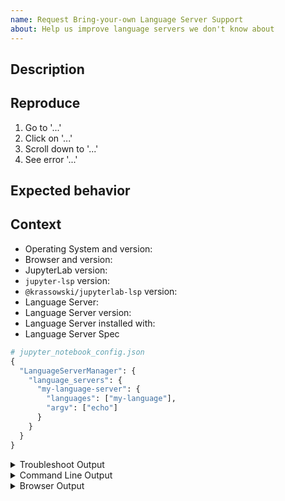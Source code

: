 ```yaml
---
name: Request Bring-your-own Language Server Support
about: Help us improve language servers we don't know about
---
```


<!--
Welcome! Before creating a new issue:
* Search for relevant issues
* Ensure your language server is not supported in LANGUAGESERVERS.md
* Follow the issue reporting guidelines:
https://jupyterlab.readthedocs.io/en/latest/getting_started/issue.html
-->

## Description

<!--Describe the bug clearly and concisely. Clearly indicate the language -->

## Reproduce

<!--Describe step-by-step instructions to reproduce the behavior-->

1. Go to '...'
2. Click on '...'
3. Scroll down to '...'
4. See error '...'

<!--Describe how you diagnosed the issue. See the guidelines at
 https://jupyterlab.readthedocs.io/en/latest/getting_started/issue.html -->

## Expected behavior

<!--Describe what you expected to happen-->

## Context

<!--Complete the following for context, and add any other relevant context-->

- Operating System and version:
- Browser and version:
- JupyterLab version:
- `jupyter-lsp` version:
- `@krassowski/jupyterlab-lsp` version:
- Language Server:
- Language Server version:
- Language Server installed with: <!-- e.g. system package manager, app package manager -->
- Language Server Spec
```python
# jupyter_notebook_config.json
{
  "LanguageServerManager": {
    "language_servers": {
      "my-language-server": {
        "languages": ["my-language"],
        "argv": ["echo"]
      }
    }
  }
}
```

<details><summary>Troubleshoot Output</summary>
<pre>
Paste the output from running `jupyter troubleshoot` from the command line here.
You may want to sanitize the paths in the output.
</pre>
</details>

<details><summary>Command Line Output</summary>
<pre>
Paste the output from your command line running `jupyter lab` here, use `--debug` if possible.
</pre>
</details>

<details><summary>Browser Output</summary>
<pre>
Paste the output from your browser Javascript console here.
</pre>
</details>
